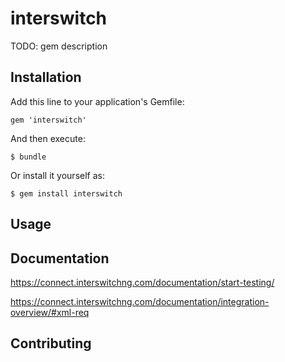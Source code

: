 # interswitch

TODO: gem description

## Installation

Add this line to your application's Gemfile:

    gem 'interswitch'

And then execute:

    $ bundle

Or install it yourself as:

    $ gem install interswitch

## Usage


## Documentation
https://connect.interswitchng.com/documentation/start-testing/

https://connect.interswitchng.com/documentation/integration-overview/#xml-req


## Contributing
